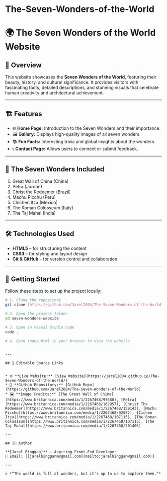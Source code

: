 # The-Seven-Wonders-of-the-World

# 🌍 The Seven Wonders of the World Website

## 📖 Overview

This website showcases the **Seven Wonders of the World**, featuring their beauty, history, and cultural significance. It provides visitors with fascinating facts, detailed descriptions, and stunning visuals that celebrate human creativity and architectural achievement.

---

## 🏗️ Features

* 🌐 **Home Page:** Introduction to the Seven Wonders and their importance.
* 🖼️ **Gallery:** Displays high-quality images of all seven wonders.
* 📚 **Fun Facts:** Interesting trivia and global insights about the wonders.
* 📞 **Contact Page:** Allows users to connect or submit feedback.

---

## 🧭 The Seven Wonders Included

1. Great Wall of China (China)
2. Petra (Jordan)
3. Christ the Redeemer (Brazil)
4. Machu Picchu (Peru)
5. Chichen Itza (Mexico)
6. The Roman Colosseum (Italy)
7. The Taj Mahal (India)

---

## 🛠️ Technologies Used

* **HTML5** – for structuring the content
* **CSS3** – for styling and layout design
* **Git & GitHub** – for version control and collaboration

---

## 🚀 Getting Started

Follow these steps to set up the project locally:

```bash
# 1. Clone the repository
git clone [https://github.com/Jarel2004/The-Seven-Wonders-of-the-World]

# 2. Open the project folder
cd seven-wonders-website

# 3. Open in Visual Studio Code
code .

# 4. Open index.html in your browser to view the website
```

```

---

## 🔗 Editable Source Links


* 🌐 **Live Website:** [View Website](https://jarel2004.github.io/The-Seven-Wonders-of-the-World/)
* 💾 **GitHub Repository:** [GitHub Repo](https://github.com/Jarel2004/The-Seven-Wonders-of-the-World)
* 🖼️ **Image Credits:** [The Great Wall of China](https://www.britannica.com/media/1/2267468/97680), [Petra](https://www.britannica.com/media/1/2267468/162957), [Christ The Redeemer](https://www.britannica.com/media/1/2267468/159143), [Machu Picchu](https://www.britannica.com/media/1/2267468/92582), [Cichen Itza](https://www.britannica.com/media/1/2267468/107115), [The Roman Colosseum](https://www.britannica.com/media/1/2267468/107115), [The Taj Mahal](https://www.britannica.com/media/1/2267468/201406)

---

## 🧑‍💻 Author

**[Jarel Binggan]** – Aspiring Front-End Developer
📧 Email: [[jarelbingganm@gmail.com](mailto:jarelbinggan@gmail.com)]

---

> *“The world is full of wonders, but it’s up to us to explore them.”*

